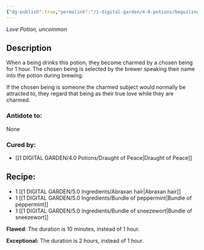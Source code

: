 ```yaml
---
{"dg-publish":true,"permalink":"/1-digital-garden/4-0-potions/beguiling-bubbles-love/","tags":["potion","love","uncommon"]}
---
```


*Love Potion, uncommon* 

## Description

When a being drinks this potion, they become charmed by a chosen being for 1 hour. The chosen being is selected by the brewer speaking their name into the potion during brewing. 

If the chosen being is someone the charmed subject would normally be attracted to, they regard that being as their true love while they are charmed.

### Antidote to: 
None

### Cured by:
- [[1 DIGITAL GARDEN/4.0 Potions/Draught of Peace\|Draught of Peace]]

## Recipe:

- 1 [[1 DIGITAL GARDEN/5.0 Ingredients/Abraxan hair\|Abraxan hair]]
- 1 [[1 DIGITAL GARDEN/5.0 Ingredients/Bundle of peppermint\|Bundle of peppermint]]
- 1 [[1 DIGITAL GARDEN/5.0 Ingredients/Bundle of sneezewort\|Bundle of sneezewort]]

**Flawed**:
The duration is 10 minutes, instead of 1 hour.

**Exceptional:** 
The duration is 2 hours, instead of 1 hour.